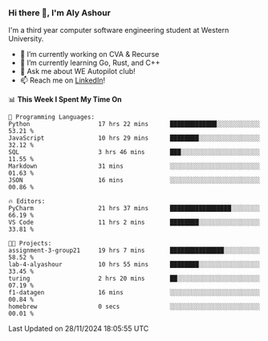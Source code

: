 ### Hi there 👋, I'm Aly Ashour
I'm a third year computer software engineering student at Western University.

- 🔭 I’m currently working on CVA & Recurse
- 🌱 I’m currently learning Go, Rust, and C++
- 💬 Ask me about WE Autopilot club!
- 📫 Reach me on [LinkedIn](https://www.linkedin.com/in/alymashour/)!
  
<!--START_SECTION:waka-->
📊 **This Week I Spent My Time On** 

```text
💬 Programming Languages: 
Python                   17 hrs 22 mins      █████████████░░░░░░░░░░░░   53.21 % 
JavaScript               10 hrs 29 mins      ████████░░░░░░░░░░░░░░░░░   32.12 % 
SQL                      3 hrs 46 mins       ███░░░░░░░░░░░░░░░░░░░░░░   11.55 % 
Markdown                 31 mins             ░░░░░░░░░░░░░░░░░░░░░░░░░   01.63 % 
JSON                     16 mins             ░░░░░░░░░░░░░░░░░░░░░░░░░   00.86 % 

🔥 Editors: 
PyCharm                  21 hrs 37 mins      █████████████████░░░░░░░░   66.19 % 
VS Code                  11 hrs 2 mins       ████████░░░░░░░░░░░░░░░░░   33.81 % 

🐱‍💻 Projects: 
assignment-3-group21     19 hrs 7 mins       ███████████████░░░░░░░░░░   58.52 % 
lab-4-alyashour          10 hrs 55 mins      ████████░░░░░░░░░░░░░░░░░   33.45 % 
turing                   2 hrs 20 mins       ██░░░░░░░░░░░░░░░░░░░░░░░   07.19 % 
f1-datagen               16 mins             ░░░░░░░░░░░░░░░░░░░░░░░░░   00.84 % 
homebrew                 0 secs              ░░░░░░░░░░░░░░░░░░░░░░░░░   00.01 % 
```


 Last Updated on 28/11/2024 18:05:55 UTC
<!--END_SECTION:waka-->
